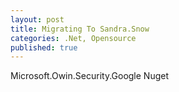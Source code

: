 ```yaml
---
layout: post
title: Migrating To Sandra.Snow
categories: .Net, Opensource
published: true
---
```


Microsoft.Owin.Security.Google Nuget